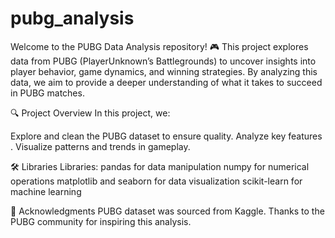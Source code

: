 # pubg_analysis
Welcome to the PUBG Data Analysis repository! 🎮
This project explores data from PUBG (PlayerUnknown’s Battlegrounds) to uncover insights into player behavior, game dynamics, and winning strategies. By analyzing this data, we aim to provide a deeper understanding of what it takes to succeed in PUBG matches.

🔍 Project Overview
In this project, we:

Explore and clean the PUBG dataset to ensure quality.
Analyze key features .
Visualize patterns and trends in gameplay.

🛠️ Libraries
Libraries:
pandas for data manipulation
numpy for numerical operations
matplotlib and seaborn for data visualization
scikit-learn for machine learning

🎯 Acknowledgments
PUBG dataset was sourced from Kaggle.
Thanks to the PUBG community for inspiring this analysis.
